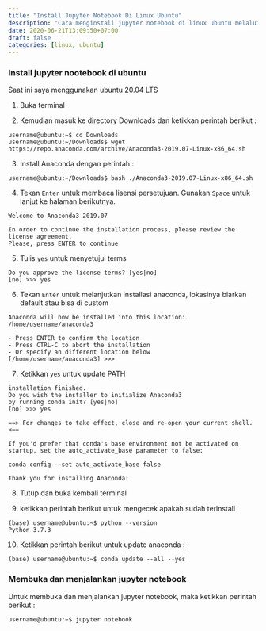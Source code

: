 ```yaml
---
title: "Install Jupyter Notebook Di Linux Ubuntu"
description: "Cara menginstall jupyter notebook di linux ubuntu melalui terminal"
date: 2020-06-21T13:09:50+07:00
draft: false
categories: [linux, ubuntu]
---
```


### Install jupyter nootebook di ubuntu

Saat ini saya menggunakan ubuntu 20.04 LTS

1. Buka terminal

2. Kemudian masuk ke directory Downloads dan ketikkan perintah berikut :

```
username@ubuntu:~$ cd Downloads
username@ubuntu:~/Downloads$ wget https://repo.anaconda.com/archive/Anaconda3-2019.07-Linux-x86_64.sh
```

3. Install Anaconda dengan perintah :

```
username@ubuntu:~/Downloads$ ﻿bash ./Anaconda3-2019.07-Linux-x86_64.sh
```

4. Tekan `Enter` untuk membaca lisensi persetujuan. Gunakan `Space` untuk lanjut ke halaman berikutnya.

```
Welcome to Anaconda3 2019.07

In order to continue the installation process, please review the license agreement.
Please, press ENTER to continue
```

5. Tulis `yes` untuk menyetujui terms

```
Do you approve the license terms? [yes|no]
[no] >>> yes
```

6. Tekan `Enter` untuk melanjutkan installasi anaconda, lokasinya biarkan default atau bisa di custom

```
Anaconda will now be installed into this location:
/home/username/anaconda3

- Press ENTER to confirm the location
- Press CTRL-C to abort the installation
- Or specify an different location below
[/home/username/anaconda3] >>> 
```

7. Ketikkan `yes` untuk update PATH

```
installation finished.
Do you wish the installer to initialize Anaconda3
by running conda init? [yes|no]
[no] >>> yes

==> For changes to take effect, close and re-open your current shell. <==

If you'd prefer that conda's base environment not be activated on startup, set the auto_activate_base parameter to false:

conda config --set auto_activate_base false

Thank you for installing Anaconda!
```

8. Tutup dan buka kembali terminal

9. ketikkan perintah berikut untuk mengecek apakah sudah terinstall

```
(base) username@ubuntu:~$ python --version
Python 3.7.3
```

10. Ketikkan perintah berikut untuk update anaconda :

```
(base) username@ubuntu:~$ conda update --all --yes
```

### Membuka dan menjalankan jupyter notebook

Untuk membuka dan menjalankan jupyter notebook, maka ketikkan perintah berikut :

```
username@ubuntu:~$ jupyter notebook
```